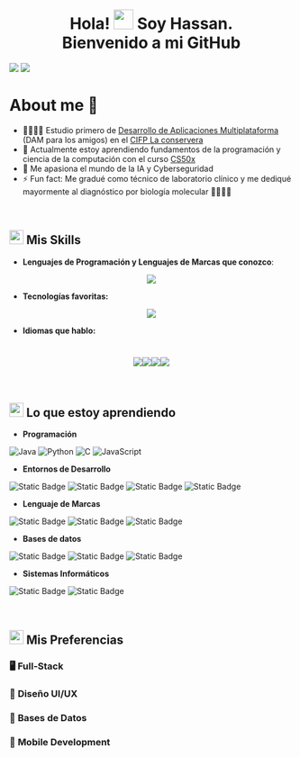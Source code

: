 <h1 align="center"><b>Hola! <img src="https://media.giphy.com/media/hvRJCLFzcasrR4ia7z/giphy.gif" width="35"><a target="_blank" align="left"> Soy Hassan. </br> Bienvenido a mi GitHub </b>
</a></h1>

<img src="./Candle Blossom Night.png">
<img src="https://user-images.githubusercontent.com/73097560/115834477-dbab4500-a447-11eb-908a-139a6edaec5c.gif">

# About me 👀
  - 👨🏽‍💻📱 Estudio primero de [Desarrollo de Aplicaciones Multiplataforma](https://llegarasalto.com/guiafp/ciclos/IFC-322.html) (DAM para los amigos) en el [CIFP La conservera](https://www.ieslosalbares.es/laconservera/)
  - 🏫 Actualmente estoy aprendiendo fundamentos de la programación y ciencia de la computación con el curso [CS50x](https://www.edx.org/learn/computer-science/harvard-university-cs50-s-introduction-to-computer-science "CS50's Introduction to Computer Science")   
  - 💞️ Me apasiona el mundo de la IA y Cyberseguridad   
  - ⚡ Fun fact: Me gradué como técnico de laboratorio clínico y me dediqué mayormente al diagnóstico por biología molecular 👨🏽‍🔬🧬   


<br>

## <img src="https://media2.giphy.com/media/QssGEmpkyEOhBCb7e1/giphy.gif?cid=ecf05e47a0n3gi1bfqntqmob8g9aid1oyj2wr3ds3mg700bl&rid=giphy.gif" width ="25"><b> Mis Skills</b>

  - **Lenguajes de Programación y Lenguajes de Marcas que conozco**:
   
  <p align="center">
    <a href="https://skillicons.dev">
      <img src="https://skillicons.dev/icons?i=md,html,css,js,java,c,python,&perline=14" />
    </a>
  </p>
  
  - **Tecnologías favoritas:**
  
  <p align="center">
    <a href="https://skillicons.dev">
      <img src="https://skillicons.dev/icons?i=git,discord,github,vscode,idea,obsidian&perline=14" />
    </a>
  </p>
  
  - **Idiomas que hablo:**
  <h1 align="center"><img src=https://github.com/user-attachments/assets/493a1885-9984-48ea-8dac-3c90ef177b2c><img src=https://github.com/user-attachments/assets/32ef418f-7a5b-4497-9f93-c0b9dcd66cf8><img src=https://github.com/user-attachments/assets/a912263e-b2dc-4719-ad59-966f6f245282><img src=https://github.com/user-attachments/assets/f66810fe-0816-4ad5-9dd5-e361a178b1cc></h1><br>


## <img src="https://media2.giphy.com/media/QssGEmpkyEOhBCb7e1/giphy.gif?cid=ecf05e47a0n3gi1bfqntqmob8g9aid1oyj2wr3ds3mg700bl&rid=giphy.gif" width ="25"><b> Lo que estoy aprendiendo</b>
  - **Programación**
  
  ![Java](https://img.shields.io/badge/Java-ED8B00?style=for-the-badge&logo=java&logoColor=white)
  ![Python](https://img.shields.io/badge/Python-FFD43B?style=for-the-badge&logo=python&logoColor=306998)
  ![C](https://img.shields.io/badge/C-00599C?style=for-the-badge&logo=c&logoColor=white)
  ![JavaScript](https://img.shields.io/badge/JavaScript-323330?style=for-the-badge&logo=javascript&logoColor=F7DF1E)
  
  - **Entornos de Desarrollo**
    
  ![Static Badge](https://img.shields.io/badge/VSCode-blue)
  ![Static Badge](https://img.shields.io/badge/IntelliJ-red?logoSize=auto)
  ![Static Badge](https://img.shields.io/badge/React-blue?logo=React&labelColor=black)
  ![Static Badge](https://img.shields.io/badge/NodeJS-green)
  
  
  - **Lenguaje de Marcas**
  
  ![Static Badge](https://img.shields.io/badge/HTML-orange?logo=HTML5)
  ![Static Badge](https://img.shields.io/badge/CSS-blue?logo=CSS3)
  ![Static Badge](https://img.shields.io/badge/MarkDown-black?logo=MarkDown)
  
  - **Bases de datos**
  
  ![Static Badge](https://img.shields.io/badge/SQL-white?logo=MySQL)
  ![Static Badge](https://img.shields.io/badge/Docker-lightblue?logo=Docker)
  ![Static Badge](https://img.shields.io/badge/MongoDB-green?logo=MongoDB)
  
  
  - **Sistemas Informáticos**
  
  ![Static Badge](https://img.shields.io/badge/Windows-lightblue)
  ![Static Badge](https://img.shields.io/badge/Linux-red?logo=Linux&labelColor=grey)

</br>

## <img src="https://media2.giphy.com/media/QssGEmpkyEOhBCb7e1/giphy.gif?cid=ecf05e47a0n3gi1bfqntqmob8g9aid1oyj2wr3ds3mg700bl&rid=giphy.gif" width ="25"><b> Mis Preferencias</b>
  
  ###  🖥️ **Full-Stack** 
  ###  🎨 **Diseño UI/UX** 
  ###  💾 **Bases de Datos** 
  ###  📲 **Mobile Development** 


<!---
Contenido que ha servido de inspiración: 
https://www.youtube.com/watch?v=ZUeklrWb_mE
https://github.com/igijon/igijon/blob/main/README.md
https://github.com/durgeshsamariya/awesome-github-profile-readme-templates/tree/master/templates

ItsHazzan/ItsHazzan is a ✨ special ✨ repository because its `README.md` (this file) appears on your GitHub profile.
You can click the Preview link to take a look at your changes.
--->
